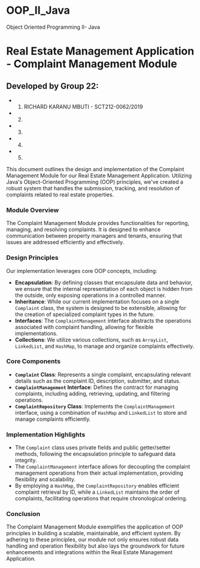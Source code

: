 # OOP_II_Java
Object Oriented Programming II- Java

# Real Estate Management Application - Complaint Management Module

## Developed by Group 22: 
- 1. RICHARD KARANU MBUTI - SCT212-0062/2019
- 2. 
- 3.
- 4.
- 5.

This document outlines the design and implementation of the Complaint Management Module for our Real Estate Management Application. Utilizing Java's Object-Oriented Programming (OOP) principles, we've created a robust system that handles the submission, tracking, and resolution of complaints related to real estate properties.

### Module Overview

The Complaint Management Module provides functionalities for reporting, managing, and resolving complaints. It is designed to enhance communication between property managers and tenants, ensuring that issues are addressed efficiently and effectively.

### Design Principles

Our implementation leverages core OOP concepts, including:

- **Encapsulation**: By defining classes that encapsulate data and behavior, we ensure that the internal representation of each object is hidden from the outside, only exposing operations in a controlled manner.
- **Inheritance**: While our current implementation focuses on a single `Complaint` class, the system is designed to be extensible, allowing for the creation of specialized complaint types in the future.
- **Interfaces**: The `ComplaintManagement` interface abstracts the operations associated with complaint handling, allowing for flexible implementations.
- **Collections**: We utilize various collections, such as `ArrayList`, `LinkedList`, and `HashMap`, to manage and organize complaints effectively.

### Core Components

- **`Complaint` Class**: Represents a single complaint, encapsulating relevant details such as the complaint ID, description, submitter, and status.
- **`ComplaintManagement` Interface**: Defines the contract for managing complaints, including adding, retrieving, updating, and filtering operations.
- **`ComplaintRepository` Class**: Implements the `ComplaintManagement` interface, using a combination of `HashMap` and `LinkedList` to store and manage complaints efficiently.

### Implementation Highlights

- The `Complaint` class uses private fields and public getter/setter methods, following the encapsulation principle to safeguard data integrity.
- The `ComplaintManagement` interface allows for decoupling the complaint management operations from their actual implementation, providing flexibility and scalability.
- By employing a `HashMap`, the `ComplaintRepository` enables efficient complaint retrieval by ID, while a `LinkedList` maintains the order of complaints, facilitating operations that require chronological ordering.

### Conclusion

The Complaint Management Module exemplifies the application of OOP principles in building a scalable, maintainable, and efficient system. By adhering to these principles, our module not only ensures robust data handling and operation flexibility but also lays the groundwork for future enhancements and integrations within the Real Estate Management Application.


